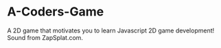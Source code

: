 # A-Coders-Game
A 2D game that motivates you to learn Javascript 2D game development! Sound from ZapSplat.com.
